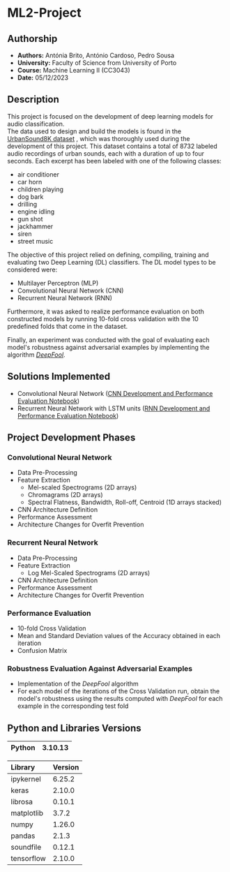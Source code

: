 # ML2-Project

## Authorship

- **Authors:** Antónia Brito, António Cardoso, Pedro Sousa
- **University:** Faculty of Science from University of Porto
- **Course:** Machine Learning II (CC3043)
- **Date:** 05/12/2023

## Description

This project is focused on the development of deep learning models for audio classification.  
The data used to design and build the models is found in the [UrbanSound8K dataset](https://urbansounddataset.weebly.com/urbansound8k.html) , which was thoroughly used during the development of this project. This dataset contains a total of 8732 labeled audio recordings of urban sounds, each with a duration of up to four seconds. Each excerpt has been labeled with one of the following classes:
- air conditioner
- car horn
- children playing
- dog bark
- drilling
- engine idling
- gun shot
- jackhammer
- siren
- street music

The objective of this project relied on defining, compiling, training and evaluating two Deep Learning (DL) classifiers. The DL model types to be considered were:
- Multilayer Perceptron (MLP)
- Convolutional Neural Network (CNN)
- Recurrent Neural Network (RNN)

Furthermore, it was asked to realize performance evaluation on both constructed models by running 10-fold cross validation with the 10 predefined folds that come in the dataset.

Finally, an experiment was conducted with the goal of evaluating each model's robustness against adversarial examples by implementing the algorithm _[DeepFool](https://openaccess.thecvf.com/content_cvpr_2016/papers/Moosavi-Dezfooli_DeepFool_A_Simple_CVPR_2016_paper.pdf)_.

## Solutions Implemented

- Convolutional Neural Network ([CNN Development and Performance Evaluation Notebook](./CNN.ipynb))
- Recurrent Neural Network with LSTM units ([RNN Development and Performance Evaluation Notebook](./LSTM.ipynb))

## Project Development Phases

### Convolutional Neural Network
- Data Pre-Processing
- Feature Extraction
  + Mel-scaled Spectrograms (2D arrays)
  + Chromagrams (2D arrays)
  + Spectral Flatness, Bandwidth, Roll-off, Centroid (1D arrays stacked)
- CNN Architecture Definition
- Performance Assessment
- Architecture Changes for Overfit Prevention

### Recurrent Neural Network
- Data Pre-Processing
- Feature Extraction
  + Log Mel-Scaled Spectrograms (2D arrays)
- CNN Architecture Definition
- Performance Assessment
- Architecture Changes for Overfit Prevention

### Performance Evaluation
- 10-fold Cross Validation
- Mean and Standard Deviation values of the Accuracy obtained in each iteration
- Confusion Matrix

### Robustness Evaluation Against Adversarial Examples
- Implementation of the _DeepFool_ algorithm
- For each model of the iterations of the Cross Validation run, obtain the model's robustness using the results computed with _DeepFool_ for each example in the corresponding test fold

## Python and Libraries Versions

| Python | 3.10.13 |
|:------:|:-------:| 

| Library | Version |
|:--------|:--------|
| ipykernel | 6.25.2 |
| keras | 2.10.0 |
| librosa | 0.10.1 |
| matplotlib | 3.7.2 |
| numpy | 1.26.0 |
| pandas | 2.1.3 |
| soundfile | 0.12.1 |
| tensorflow | 2.10.0 |

